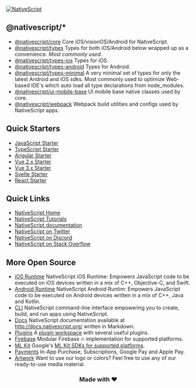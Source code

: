 [![NativeScript](https://raw.githubusercontent.com/NativeScript/NativeScript/main/tools/graphics/cover.png)](https://nativescript.org)

## @nativescript/*

- [@nativescript/core](https://github.com/NativeScript/NativeScript/tree/main/packages/core)
  Core iOS/visionOS/Android for NativeScript.
- [@nativescript/types](https://www.npmjs.com/package/@nativescript/types)
  Types for both iOS/Android below wrapped up as a convenience. *Most commonly used.*
- [@nativescript/types-ios](https://github.com/NativeScript/NativeScript/tree/main/packages/types-ios)
  Types for iOS.
- [@nativescript/types-android](https://github.com/NativeScript/NativeScript/tree/main/packages/types-android)
  Types for Android.
- [@nativescript/types-minimal](https://github.com/NativeScript/NativeScript/tree/main/packages/types-minimal)
  A very minimal set of types for only the latest Android and iOS sdks. Most commonly used to optimize Web-based IDE's which auto load all type declarations from node_modules.
- [@nativescript/ui-mobile-base](https://github.com/NativeScript/NativeScript/tree/main/packages/ui-mobile-base)
  UI mobile base native classes used by core.
- [@nativescript/webpack](https://github.com/NativeScript/NativeScript/tree/main/packages/webpack5)
  Webpack build utilities and configs used by NativeScript apps.

## Quick Starters

- [JavaScript Starter](https://nativescript.new/javascript)
- [TypeScript Starter](https://nativescript.new/typescript)
- [Angular Starter](https://nativescript.new/angular)
- [Vue 2.x Starter](https://nativescript.new/vue)
- [Vue 3.x Starter](https://nativescript.new/vue3)
- [Svelte Starter](https://nativescript.new/svelte)
- [React Starter](https://nativescript.new/react)

## Quick Links

- [NativeScript Home](https://nativescript.org)
- [NativeScript Tutorials](https://docs.nativescript.org/tutorial/)
- [NativeScript documentation](https://docs.nativescript.org/)
- [NativeScript on Twitter](http://twitter.com/NativeScript)
- [NativeScript on Discord](https://nativescript.org/discord)
- [NativeScript on Stack Overflow](http://stackoverflow.com/questions/tagged/nativescript)

## More Open Source

- [iOS Runtime](https://github.com/NativeScript/ios)
  NativeScript iOS Runtime: Empowers JavaScript code to be executed on iOS devices written in a mix of C++, Objective-C, and Swift.
- [Android Runtime](https://github.com/NativeScript/android)
  NativeScript Android Runtim: Empowers JavaScript code to be executed on Android devices written in a mix of C++, Java and Kotlin.
- [CLI](//github.com/NativeScript/nativescript-cli)
  NativeScript command-line interface empowering you to create, build, and run apps using NativeScript.
- [Docs](//github.com/NativeScript/docs-new)
  NativeScript documentation available at <http://docs.nativescript.org/> written in Markdown.
- [Plugins](https://github.com/NativeScript/plugins)
  A [plugin workspace](https://docs.nativescript.org/plugins/plugin-workspace-guide.html) with several useful plugins.
- [Firebase](https://github.com/NativeScript/firebase)
  Modular Firebase 🔥 implementation for supported platforms.
- [ML Kit](https://github.com/NativeScript/mlkit)
  Google's [ML Kit SDKs for supported platforms](https://developers.google.com/ml-kit).
- [Payments](https://github.com/NativeScript/payments)
  In-App Purchase, Subscriptions, Google Pay and Apple Pay.
- [Artwork](https://github.com/NativeScript/artwork)
  Want to use our logo or colors? Feel free to use any of our ready-to-use media material.

<h3 align="center">Made with ❤️</h3>
